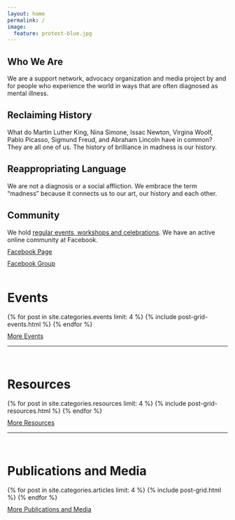 ```yaml
---
layout: home
permalink: /
image:
  feature: protest-blue.jpg
---
```


<style>
  .btn{
    margin-bottom: 0px;
    margin-top: 10px;
    display: inline-block;
  }
  h1{
    display:inline-block;
  }
  .title-tile{
    width: 100%;
    margin-bottom: 0px;
    margin-top: 30px;
  }
</style>

<div class="tiles">

<div class="tile">
  <h2 class="post-title">Who We Are</h2>
  <p class="post-excerpt">We are a support network, advocacy organization and media project by and for people who experience the world in ways that are often diagnosed as mental illness.</p>
</div><!-- /.tile -->

<div class="tile">
  <h2 class="post-title">Reclaiming History</h2>
  <p class="post-excerpt">What do Martin Luther King, Nina Simone, Issac Newton, Virgina Woolf, Pablo Picasso, Sigmund Freud, and Abraham Lincoln have in common? They are all one of us. The history of brilliance in madness is our history.</p>
</div><!-- /.tile -->

<div class="tile">
  <h2 class="post-title">Reappropriating Language</h2>
  <p class="post-excerpt">We are not a diagnosis or a social affliction. We embrace the term “madness” because it connects us to our art, our history and each other.</p>
</div><!-- /.tile -->

<div class="tile">
  <h2 class="post-title">Community</h2>
  <p class="post-excerpt">We hold <a href="/events">regular events, workshops and celebrations</a>. We have an active online community at Facebook.
    <br/><a href="https://www.facebook.com/theicarusproject" class="btn">Facebook Page</a><br/>
    <a href="https://www.facebook.com/groups/2394863930/" class="btn">Facebook Group</a></p>
</div><!-- /.tile -->

</div><!-- /.tiles -->

<h1>Events</h1> 

<div class="tiles">
  {% for post in site.categories.events limit: 4 %}
    {% include post-grid-events.html %}
  {% endfor %}
  <div class="tile"><a href="{{ site.url }}/events/" class="btn">More Events</a></div>
</div><!-- /.tiles -->

---

<div class="tiles">
  <div class="tile title-tile">
    <h1>Resources</h1>
  </div>
</div>

<div class="tiles">
  {% for post in site.categories.resources limit: 4 %}
    {% include post-grid-resources.html %}
  {% endfor %}
  <div class="tile"><a href="{{ site.url }}/resources/" class="btn">More Resources</a></div>
</div><!-- /.tiles -->

---

<div class="tiles">
  <div class="tile title-tile">
    <h1>Publications and Media</h1>
  </div>
</div>
 
<div class="tiles">
  {% for post in site.categories.articles limit: 4 %}
    {% include post-grid.html %}
  {% endfor %}
  <div class="tile"><a href="{{ site.url }}/publications-media/" class="btn">More Publications and Media</a></div>
</div><!-- /.tiles -->



